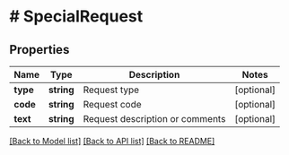 # # SpecialRequest

## Properties

Name | Type | Description | Notes
------------ | ------------- | ------------- | -------------
**type** | **string** | Request type | [optional] 
**code** | **string** | Request code | [optional] 
**text** | **string** | Request description or comments | [optional] 

[[Back to Model list]](../../README.md#documentation-for-models) [[Back to API list]](../../README.md#documentation-for-api-endpoints) [[Back to README]](../../README.md)



